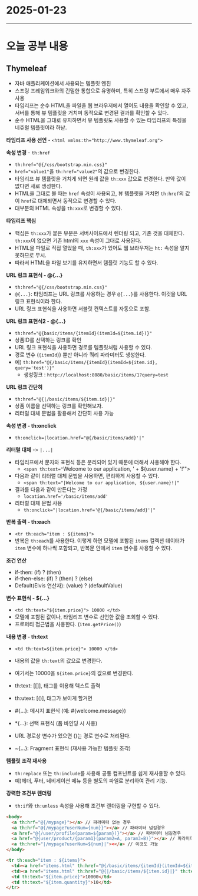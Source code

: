 # 2025-01-23
---

# 오늘 공부 내용

## Thymeleaf
- 자바 애플리케이션에서 사용되는 템플릿 엔진
- 스프링 프레임워크와의 긴밀한 통합으로 유명하며, 특히 스프링 부트에서 매우 자주 사용
- 타임리프는 순수 HTML을 파일을 웹 브라우저에서 열어도 내용을 확인할 수 있고, 서버를 통해 뷰 템플릿을 거치며 동적으로 변경된 결과를 확인할 수 있다.
- 순수 HTML을 그대로 유지하면서 뷰 템플릿도 사용할 수 있는 타임리프의 특징을 네츄럴 템플릿이라 하낟.

**타임리프 사용 선언**  - `<html xmlns:th="http://www.thymeleaf.org">` 

**속성 변경** - `th:href`
- `th:href="@{/css/bootstrap.min.css}"`
- `href="value1"`을 `th:href="value2"`의 값으로 변경한다.
- 타임리프 뷰 템플릿을 거치게 되면 원래 값을 `th:xxx` 값으로 변경한다. 만약 값이 없다면 새로 생성한다.
- HTML을 그대로 볼 때는 `href` 속성이 사용되고, 뷰 템플릿을 거치면 `th:href`의 값이 `href`로 대체되면서 동적으로 변경할 수 있다.
- 대부분의 HTML 속성을 `th:xxx`로 변경할 수 있다.

**타임리프 핵심**
- 핵심은 `th:xxx`가 붙은 부분은 서버사이드에서 렌더링 되고, 기존 것을 대체한다. `th:xxx`이 없으면 기존 html의 `xxx`
속성이 그대로 사용된다.
- HTML을 파일로 직접 열었을 때, `th:xxx`가 있어도 웹 브라우저는 `ht:` 속성을 알지 못하므로 무시.
- 따라서 HTML을 파일 보기를 유지하면서 템플릿 기능도 할 수 있다.

**URL 링크 표현식 - @{...}**
- `th:href="@{/css/bootstrap.min.css}"` 
- `@{...}`: 타임리프는 URL 링크를 사용하는 경우 `@{...}`를 사용한다. 이것을 URL 링크 표현식이라 한다.
- URL 링크 표현식을 사용하면 서블릿 컨텍스트를 자동으로 포함.

**URL 링크 표현식2 - @{...}**
- `th:href="@{basic/items/{itemId}(itemId=${item.id})}"`
- 상품ID를 선택하는 링크를 확인
- URL 링크 표현식을 사용하면 경로를 템플릿처럼 사용할 수 있다.
- 경로 변수 (`{itemId`)} 뿐만 아니라 쿼리 파라미터도 생성한다.
- 예) `th:href="@{/basic/items/{itemId}(itemId=${item.id}, query='test')}"`
  - 생성링크 :  `http://localhost:8080/basic/items/1?query=test`

**URL 링크 간단히**
- `th:href="@{|/basic/items/${item.id}|}"`
- 상품 이름을 선택하는 링크를 확인해보자.
- 리터럴 대체 문법을 활용해서 간단히 사용 가능

**속성 변경 - th:onclick**
- `th:onclick=|location.href="@{/basic/items/add}'|"` 

**리터럴 대체** -> `|...|`
- 타임리프에서 문자와 표현식 등은 분리되어 있기 때문에 더해서 사용해야 한다.
  - `<span th:text="`Welcome to our application, ' + ${user.name} + '!'">
- 다음과 같이 리터럴 대체 문법을 사용하면, 편리하게 사용할 수 있다.
  - `<span th:text="|Welcome to our application, ${user.name}!|"`
- 결과를 다음과 같이 만든다는 가정 
  - `location.href='/basic/items/add'`
- 리터럴 대체 문법 사용
  - `th:onclick="|location.href='@{/basic/items/add}'|"`

**반복 출력 - th:each**
- `<tr th:each="item : ${items}">`
- 반복은 `th:each`를 사용한다. 이렇게 하면 모델에 포함된 `items` 컬렉션 데이터가 `item` 변수에 하나씩 포함되고, 반복문 안에서 `item` 변수를 사용할 수 있다.

**조건 연산**
- if-then: (if) ? (then)
- if-then-else: (if) ? (then) ? (else)
- Default(Elvis 연산자): (value) ? (defaultValue)

**변수 표현식 - ${...}**
- `<td th:text="${item.price}"> 10000 </td>`
- 모델에 포함된 값이나, 타임리프 변수로 선언한 값을 조회할 수 있다. 
- 프로퍼티 접근법을 사용한다. (`item.getPrice()`)

**내용 변경 - th:text**
- `<td th:text=${item.price}"> 10000 </td>`
- 내용의 값을 `th:text`의 값으로 변경한다. 
- 여기서는 10000을 `${item.price}`의 값으로 변경한다. 
- th:text: [[]], 태그를 이용해 텍스트 출력
- th:utext: [()], 태그가 보이게 할거면

- #{...}: 메시지 표현식 (예: #{welcome.message})
- *{...}: 선택 표현식 (폼 바인딩 시 사용)
- URL 경로상 변수가 있으면 ()는 경로 변수로 처리된다. 
- ~{...}: Fragment 표현식 (재사용 가능한 템플릿 조각)

**템플릿 조각 재사용**
- `th:replace` 또는 `th:include`를 사용해 공통 컴포넌트를 쉽게 재사용할 수 있다.
- 예)헤더, 푸터, 네비게이션 메뉴 등을 별도의 파일로 분리하여 관리 기능.

**강력한 조건부 렌더링**
- `th:if`와 `th:unless` 속성을 사용해 조건부 렌더링을 구현할 수 있다.

```html
<body>
  <a th:hrf="@{/mypage}"></a> // 파라미터 없는 경우
  <a th:hrf="@{/mypage?userNum={num}}"></a> // 파라미터 넘길경우
  <a href="@{/user/profile(param=${param})}"></a> // 파라미터 넘길경우
  <a href="@{user/product/{param1}(param2=A, param3=B)}"></a> // 파라미터 여러개 넘길경우
  <a th:href="|/mypage?userNum=${num}|"><</a> // 이것도 가능
</body>
```

```html
<tr th:each="item : ${items}"> 
  <td><a href="items.html" th:href="@{/basic/items/{itemId}(itemId=${item.id})}" th:text="${item.id}">회원 ID</a></td>
  <td><a href="items.html" th:href="@{|/basic/items/${item.id}|}" th:text="${item.itemName}">상품명</a></td>
  <td th:text="${item.price}">10000</td>
  <td th:text="${item.quantity}">10</td>
</tr>
```

